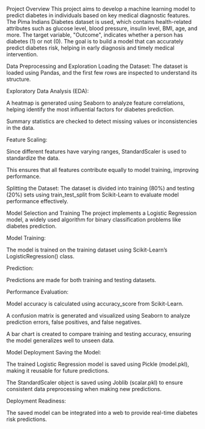 Project Overview
This project aims to develop a machine learning model to predict diabetes in individuals based on key medical diagnostic features. The Pima Indians Diabetes dataset is used, which contains health-related attributes such as glucose level, blood pressure, insulin level, BMI, age, and more. The target variable, "Outcome", indicates whether a person has diabetes (1) or not (0). The goal is to build a model that can accurately predict diabetes risk, helping in early diagnosis and timely medical intervention.

Data Preprocessing and Exploration
Loading the Dataset: The dataset is loaded using Pandas, and the first few rows are inspected to understand its structure.

Exploratory Data Analysis (EDA):

A heatmap is generated using Seaborn to analyze feature correlations, helping identify the most influential factors for diabetes prediction.

Summary statistics are checked to detect missing values or inconsistencies in the data.

Feature Scaling:

Since different features have varying ranges, StandardScaler is used to standardize the data.

This ensures that all features contribute equally to model training, improving performance.

Splitting the Dataset: The dataset is divided into training (80%) and testing (20%) sets using train_test_split from Scikit-Learn to evaluate model performance effectively.

Model Selection and Training
The project implements a Logistic Regression model, a widely used algorithm for binary classification problems like diabetes prediction.

Model Training:

The model is trained on the training dataset using Scikit-Learn’s LogisticRegression() class.

Prediction:

Predictions are made for both training and testing datasets.

Performance Evaluation:

Model accuracy is calculated using accuracy_score from Scikit-Learn.

A confusion matrix is generated and visualized using Seaborn to analyze prediction errors, false positives, and false negatives.

A bar chart is created to compare training and testing accuracy, ensuring the model generalizes well to unseen data.

Model Deployment
Saving the Model:

The trained Logistic Regression model is saved using Pickle (model.pkl), making it reusable for future predictions.

The StandardScaler object is saved using Joblib (scalar.pkl) to ensure consistent data preprocessing when making new predictions.

Deployment Readiness:

The saved model can be integrated into a web to provide real-time diabetes risk predictions.
